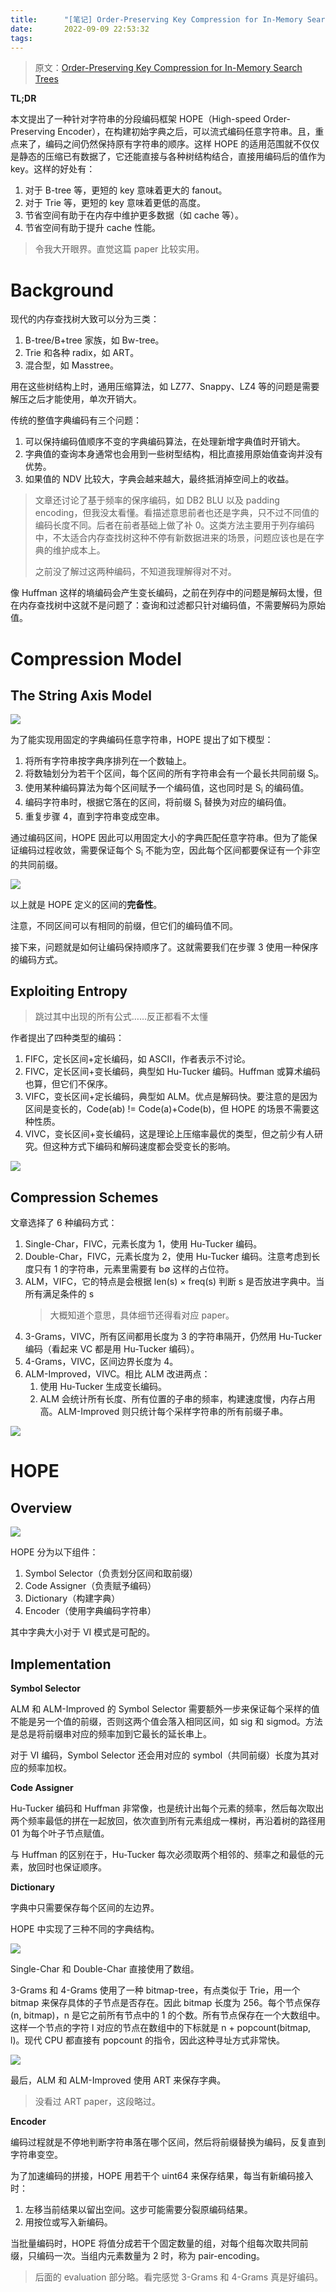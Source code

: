 ```yaml
---
title:      "[笔记] Order-Preserving Key Compression for In-Memory Search Trees"
date:       2022-09-09 22:53:32
tags:
---
```


> 原文：[Order-Preserving Key Compression for In-Memory Search Trees](https://dl.acm.org/doi/pdf/10.1145/3318464.3380583)

**TL;DR**

本文提出了一种针对字符串的分段编码框架 HOPE（High-speed Order-Preserving Encoder），在构建初始字典之后，可以流式编码任意字符串。且，重点来了，编码之间仍然保持原有字符串的顺序。这样 HOPE 的适用范围就不仅仅是静态的压缩已有数据了，它还能直接与各种树结构结合，直接用编码后的值作为 key。这样的好处有：
1. 对于 B-tree 等，更短的 key 意味着更大的 fanout。
1. 对于 Trie 等，更短的 key 意味着更低的高度。
1. 节省空间有助于在内存中维护更多数据（如 cache 等）。
1. 节省空间有助于提升 cache 性能。

> 令我大开眼界。直觉这篇 paper 比较实用。

<!--more-->

# Background

现代的内存查找树大致可以分为三类：
1. B-tree/B+tree 家族，如 Bw-tree。
1. Trie 和各种 radix，如 ART。
1. 混合型，如 Masstree。

用在这些树结构上时，通用压缩算法，如 LZ77、Snappy、LZ4 等的问题是需要解压之后才能使用，单次开销大。

传统的整值字典编码有三个问题：
1. 可以保持编码值顺序不变的字典编码算法，在处理新增字典值时开销大。
1. 字典值的查询本身通常也会用到一些树型结构，相比直接用原始值查询并没有优势。
1. 如果值的 NDV 比较大，字典会越来越大，最终抵消掉空间上的收益。

> 文章还讨论了基于频率的保序编码，如 DB2 BLU 以及 padding encoding，但我没太看懂。看描述意思前者也还是字典，只不过不同值的编码长度不同。后者在前者基础上做了补 0。这类方法主要用于列存编码中，不太适合内存查找树这种不停有新数据进来的场景，问题应该也是在字典的维护成本上。
>
> 之前没了解过这两种编码，不知道我理解得对不对。

像 Huffman 这样的墒编码会产生变长编码，之前在列存中的问题是解码太慢，但在内存查找树中这就不是问题了：查询和过滤都只针对编码值，不需要解码为原始值。

# Compression Model

## The String Axis Model

![](/images/2022-09/hope-01.png)

为了能实现用固定的字典编码任意字符串，HOPE 提出了如下模型：
1. 将所有字符串按字典序排列在一个数轴上。
1. 将数轴划分为若干个区间，每个区间的所有字符串会有一个最长共同前缀 S<sub>i</sub>。
1. 使用某种编码算法为每个区间赋予一个编码值，这也同时是 S<sub>i</sub> 的编码值。
1. 编码字符串时，根据它落在的区间，将前缀 S<sub>i</sub> 替换为对应的编码值。
1. 重复步骤 4，直到字符串变成空串。

通过编码区间，HOPE 因此可以用固定大小的字典匹配任意字符串。但为了能保证编码过程收敛，需要保证每个 S<sub>i</sub> 不能为空，因此每个区间都要保证有一个非空的共同前缀。

![](/images/2022-09/hope-02.png)

以上就是 HOPE 定义的区间的**完备性**。

注意，不同区间可以有相同的前缀，但它们的编码值不同。

接下来，问题就是如何让编码保持顺序了。这就需要我们在步骤 3 使用一种保序的编码方式。

## Exploiting Entropy

> 跳过其中出现的所有公式……反正都看不太懂

作者提出了四种类型的编码：
1. FIFC，定长区间+定长编码，如 ASCII，作者表示不讨论。
1. FIVC，定长区间+变长编码，典型如 Hu-Tucker 编码。Huffman 或算术编码也算，但它们不保序。
1. VIFC，变长区间+定长编码，典型如 ALM。优点是解码快。要注意的是因为区间是变长的，Code(ab) != Code(a)+Code(b)，但 HOPE 的场景不需要这种性质。
1. VIVC，变长区间+变长编码，这是理论上压缩率最优的类型，但之前少有人研究。但这种方式下编码和解码速度都会受变长的影响。

![](/images/2022-09/hope-03.png)

## Compression Schemes

文章选择了 6 种编码方式：
1. Single-Char，FIVC，元素长度为 1，使用 Hu-Tucker 编码。
1. Double-Char，FIVC，元素长度为 2，使用 Hu-Tucker 编码。注意考虑到长度只有 1 的字符串，元素里需要有 b∅ 这样的占位符。
1. ALM，VIFC，它的特点是会根据 len(s) × freq(s) 判断 s 是否放进字典中。当所有满足条件的 s
    > 大概知道个意思，具体细节还得看对应 paper。
1. 3-Grams，VIVC，所有区间都用长度为 3 的字符串隔开，仍然用 Hu-Tucker 编码（看起来 VC 都是用 Hu-Tucker 编码）。
1. 4-Grams，VIVC，区间边界长度为 4。
1. ALM-Improved，VIVC。相比 ALM 改进两点：
    1. 使用 Hu-Tucker 生成变长编码。
    1. ALM 会统计所有长度、所有位置的子串的频率，构建速度慢，内存占用高。ALM-Improved 则只统计每个采样字符串的所有前缀子串。

![](/images/2022-09/hope-04.png)

# HOPE

## Overview

![](/images/2022-09/hope-05.png)

HOPE 分为以下组件：
1. Symbol Selector（负责划分区间和取前缀）
1. Code Assigner（负责赋予编码）
1. Dictionary（构建字典）
1. Encoder（使用字典编码字符串）

其中字典大小对于 VI 模式是可配的。

## Implementation

**Symbol Selector**

ALM 和 ALM-Improved 的 Symbol Selector 需要额外一步来保证每个采样的值不能是另一个值的前缀，否则这两个值会落入相同区间，如 sig 和 sigmod。方法是总是将前缀串对应的频率加到它最长的延长串上。

对于 VI 编码，Symbol Selector 还会用对应的 symbol（共同前缀）长度为其对应的频率加权。

**Code Assigner**

Hu-Tucker 编码和 Huffman 非常像，也是统计出每个元素的频率，然后每次取出两个频率最低的拼在一起放回，依次直到所有元素组成一棵树，再沿着树的路径用 01 为每个叶子节点赋值。

与 Huffman 的区别在于，Hu-Tucker 每次必须取两个相邻的、频率之和最低的元素，放回时也保证顺序。

**Dictionary**

字典中只需要保存每个区间的左边界。

HOPE 中实现了三种不同的字典结构。

![](/images/2022-09/hope-06.png)

Single-Char 和 Double-Char 直接使用了数组。

3-Grams 和 4-Grams 使用了一种 bitmap-tree，有点类似于 Trie，用一个 bitmap 来保存具体的子节点是否存在。因此 bitmap 长度为 256。每个节点保存 (n, bitmap)，n 是它之前所有节点中的 1 的个数。所有节点保存在一个大数组中。这样一个节点的字符 l 对应的节点在数组中的下标就是 n + popcount(bitmap, l)。现代 CPU 都直接有 popcount 的指令，因此这种寻址方式非常快。

![](/images/2022-09/hope-07.png)

最后，ALM 和 ALM-Improved 使用 ART 来保存字典。

> 没看过 ART paper，这段略过。

**Encoder**

编码过程就是不停地判断字符串落在哪个区间，然后将前缀替换为编码，反复直到字符串变空。

为了加速编码的拼接，HOPE 用若干个 uint64 来保存结果，每当有新编码接入时：
1. 左移当前结果以留出空间。这步可能需要分裂原编码结果。
1. 用按位或写入新编码。

当批量编码时，HOPE 将值分成若干个固定数量的组，对每个组每次取共同前缀，只编码一次。当组内元素数量为 2 时，称为 pair-encoding。

> 后面的 evaluation 部分略。看完感觉 3-Grams 和 4-Grams 真是好编码。
